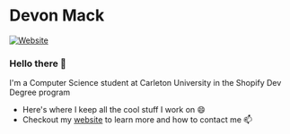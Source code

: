 # Devon Mack
[![Website](https://img.shields.io/website?up_message=https%3A%2F%2Fdavidhzhu.me%2F&url=https%3A%2F%2Fdavidhzhu.me%2F)](https://devonpmack.github.io/)
### Hello there 👋
I'm a Computer Science student at Carleton University in the Shopify Dev Degree program
- Here's where I keep all the cool stuff I work on 😄
- Checkout my [website](https://devonpmack.github.io/) to learn more and how to contact me 📫 
